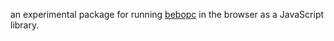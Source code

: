 an experimental package for running [bebopc](https://github.com/6over3/bebopc) in the browser as a JavaScript library.

